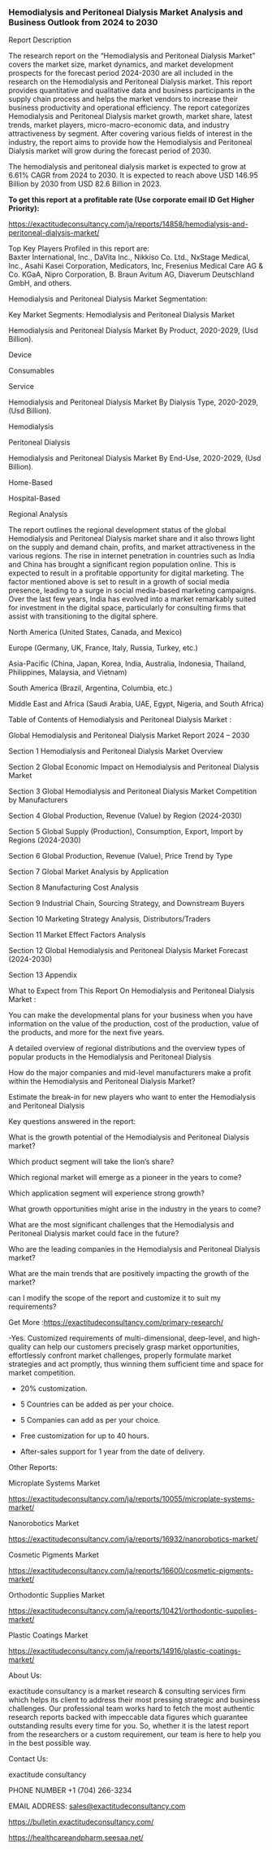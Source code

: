 ### Hemodialysis and Peritoneal Dialysis Market Analysis and Business Outlook from 2024 to 2030

Report Description

The research report on the “Hemodialysis and Peritoneal Dialysis Market” covers the market size, market dynamics, and market development prospects for the forecast period 2024-2030 are all included in the research on the Hemodialysis and Peritoneal Dialysis market. This report provides quantitative and qualitative data and business participants in the supply chain process and helps the market vendors to increase their business productivity and operational efficiency. The report categorizes Hemodialysis and Peritoneal Dialysis market growth, market share, latest trends, market players, micro-macro-economic data, and industry attractiveness by segment. After covering various fields of interest in the industry, the report aims to provide how the Hemodialysis and Peritoneal Dialysis market will grow during the forecast period of 2030.

The hemodialysis and peritoneal dialysis market is expected to grow at 6.61% CAGR from 2024 to 2030. It is expected to reach above USD 146.95 Billion by 2030 from USD 82.6 Billion in 2023.

**To get this report at a profitable rate (Use corporate email ID Get Higher Priority):**

https://exactitudeconsultancy.com/ja/reports/14858/hemodialysis-and-peritoneal-dialysis-market/

Top Key Players Profiled in this report are:                                                                               
Baxter International, Inc., DaVita Inc., Nikkiso Co. Ltd., NxStage Medical, Inc., Asahi Kasei Corporation, Medicators, Inc, Fresenius Medical Care AG & Co. KGaA, Nipro Corporation, B. Braun Avitum AG, Diaverum Deutschland GmbH, and others.

Hemodialysis and Peritoneal Dialysis Market Segmentation:

Key Market Segments: Hemodialysis and Peritoneal Dialysis Market

Hemodialysis and Peritoneal Dialysis Market By Product, 2020-2029, (Usd Billion).

Device

Consumables

Service

Hemodialysis and Peritoneal Dialysis Market By Dialysis Type, 2020-2029, (Usd Billion).

Hemodialysis

Peritoneal Dialysis

Hemodialysis and Peritoneal Dialysis Market By End-Use, 2020-2029, (Usd Billion).

Home-Based

Hospital-Based

Regional Analysis

The report outlines the regional development status of the global Hemodialysis and Peritoneal Dialysis market share and it also throws light on the supply and demand chain, profits, and market attractiveness in the various regions. The rise in internet penetration in countries such as India and China has brought a significant region population online. This is expected to result in a profitable opportunity for digital marketing. The factor mentioned above is set to result in a growth of social media presence, leading to a surge in social media-based marketing campaigns. Over the last few years, India has evolved into a market remarkably suited for investment in the digital space, particularly for consulting firms that assist with transitioning to the digital sphere.

North America (United States, Canada, and Mexico)

Europe (Germany, UK, France, Italy, Russia, Turkey, etc.)

Asia-Pacific (China, Japan, Korea, India, Australia, Indonesia, Thailand, Philippines, Malaysia, and Vietnam)

South America (Brazil, Argentina, Columbia, etc.)

Middle East and Africa (Saudi Arabia, UAE, Egypt, Nigeria, and South Africa)

Table of Contents of Hemodialysis and Peritoneal Dialysis Market :

Global Hemodialysis and Peritoneal Dialysis Market Report 2024 – 2030

Section 1 Hemodialysis and Peritoneal Dialysis Market Overview

Section 2 Global Economic Impact on Hemodialysis and Peritoneal Dialysis Market

Section 3 Global Hemodialysis and Peritoneal Dialysis Market Competition by Manufacturers

Section 4 Global Production, Revenue (Value) by Region (2024-2030)

Section 5 Global Supply (Production), Consumption, Export, Import by Regions (2024-2030)

Section 6 Global Production, Revenue (Value), Price Trend by Type

Section 7 Global Market Analysis by Application

Section 8 Manufacturing Cost Analysis

Section 9 Industrial Chain, Sourcing Strategy, and Downstream Buyers

Section 10 Marketing Strategy Analysis, Distributors/Traders

Section 11 Market Effect Factors Analysis

Section 12 Global Hemodialysis and Peritoneal Dialysis Market Forecast (2024-2030)

Section 13 Appendix

What to Expect from This Report On Hemodialysis and Peritoneal Dialysis Market :

You can make the developmental plans for your business when you have information on the value of the production, cost of the production, value of the products, and more for the next five years.

A detailed overview of regional distributions and the overview types of popular products in the Hemodialysis and Peritoneal Dialysis

How do the major companies and mid-level manufacturers make a profit within the Hemodialysis and Peritoneal Dialysis Market?

Estimate the break-in for new players who want to enter the Hemodialysis and Peritoneal Dialysis

Key questions answered in the report:

What is the growth potential of the Hemodialysis and Peritoneal Dialysis market?

Which product segment will take the lion’s share?

Which regional market will emerge as a pioneer in the years to come?

Which application segment will experience strong growth?

What growth opportunities might arise in the industry in the years to come?

What are the most significant challenges that the Hemodialysis and Peritoneal Dialysis market could face in the future?

Who are the leading companies in the Hemodialysis and Peritoneal Dialysis market?

What are the main trends that are positively impacting the growth of the market?

can I modify the scope of the report and customize it to suit my requirements?

Get More :https://exactitudeconsultancy.com/primary-research/

-Yes. Customized requirements of multi-dimensional, deep-level, and high-quality can help our customers precisely grasp market opportunities, effortlessly confront market challenges, properly formulate market strategies and act promptly, thus winning them sufficient time and space for market competition.

- 20% customization.

- 5 Countries can be added as per your choice.

- 5 Companies can add as per your choice.

- Free customization for up to 40 hours.

- After-sales support for 1 year from the date of delivery.

Other Reports:

Microplate Systems  Market

https://exactitudeconsultancy.com/ja/reports/10055/microplate-systems-market/

Nanorobotics  Market

https://exactitudeconsultancy.com/ja/reports/16932/nanorobotics-market/

Cosmetic Pigments  Market

https://exactitudeconsultancy.com/ja/reports/16600/cosmetic-pigments-market/

Orthodontic Supplies  Market

https://exactitudeconsultancy.com/ja/reports/10421/orthodontic-supplies-market/

Plastic Coatings  Market

https://exactitudeconsultancy.com/ja/reports/14916/plastic-coatings-market/

About Us:

exactitude consultancy is a market research & consulting services firm which helps its client to address their most pressing strategic and business challenges. Our professional team works hard to fetch the most authentic research reports backed with impeccable data figures which guarantee outstanding results every time for you. So, whether it is the latest report from the researchers or a custom requirement, our team is here to help you in the best possible way.

Contact Us:

exactitude consultancy

PHONE NUMBER +1 (704) 266-3234

EMAIL ADDRESS: sales@exactitudeconsultancy.com

 https://bulletin.exactitudeconsultancy.com/

https://healthcareandpharm.seesaa.net/
